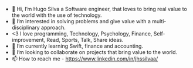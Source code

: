 - 👋 Hi, I’m Hugo Silva a Software engineer, that loves to bring real value to the world with the use of technology.
- 👀 I’m interested in solving problems and give value with a multi-disciplinary approach. 
- <3 I love programming, Technology, Psychology, Finance, Self-improvement, Read, Sports, Talk, Share ideas.
- 🌱 I’m currently learning Swift, finance and accounting.
- 💞️ I’m looking to collaborate on projects that bring value to the world.
- 📫 How to reach me - https://www.linkedin.com/in/jhssilvaa/

<!---
jhssilva/jhssilva is a ✨ special ✨ repository because its `README.md` (this file) appears on your GitHub profile.
You can click the Preview link to take a look at your changes.
--->
